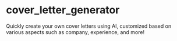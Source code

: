 # cover_letter_generator
Quickly create your own cover letters using AI, customized based on various aspects such as company, experience, and more!
